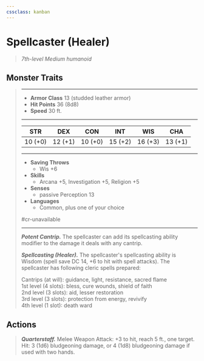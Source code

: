 ```yaml
---
cssclass: kanban
---
```


# Spellcaster (Healer)
>*7th-level Medium humanoid*
## Monster Traits
>___
>- **Armor Class** 13 (studded leather armor)
>- **Hit Points** 36 (8d8)
>- **Speed** 30 ft.
>___
>|STR|DEX|CON|INT|WIS|CHA|
>|:---:|:---:|:---:|:---:|:---:|:---:|
>|10 (+0)|12 (+1)|10 (+0)|15 (+2)|16 (+3)|13 (+1)|
>___
>- **Saving Throws**
>	 - Wis +6
>- **Skills**
>	 - Arcana +5, Investigation +5, Religion +5
>- **Senses**
>	 - passive Perception 13
>- **Languages**
>	 - Common, plus one of your choice
>
> #cr-unavailable
>___
>***Potent Cantrip.*** The spellcaster can add its spellcasting ability modifier to the damage it deals with any cantrip.  
>
>***Spellcasting (Healer).*** The spellcaster's spellcasting ability is Wisdom (spell save DC 14, +6 to hit with spell attacks). The spellcaster has following cleric spells prepared:  
>
>Cantrips (at will): guidance, light, resistance, sacred flame  
>1st level (4 slots): bless, cure wounds, shield of faith  
>2nd level (3 slots): aid, lesser restoration  
>3rd level (3 slots): protection from energy, revivify  
>4th level (1 slot): death ward  
>
## Actions
>***Quarterstaff.*** Melee Weapon Attack: +3 to hit, reach 5 ft., one target. Hit: 3 (1d6) bludgeoning damage, or 4 (1d8) bludgeoning damage if used with two hands.